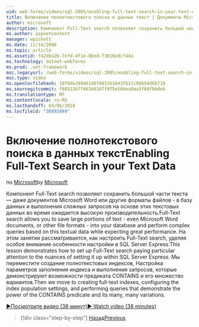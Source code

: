 ```yaml
---
uid: web-forms/videos/sql-2005/enabling-full-text-search-in-your-text-data
title: Включение полнотекстового поиска в данных текст | Документы Microsoft
author: microsoft
description: Компонент Full-Text search позволяет сохранить большой части текста — даже документов Microsoft Word или другие форматы файлов - в базу данных и выполнения сложных qu....
ms.author: aspnetcontent
manager: wpickett
ms.date: 11/14/2006
ms.topic: article
ms.assetid: f42dba2b-7efd-4f1e-8bed-f3816edcf44a
ms.technology: dotnet-webforms
ms.prod: .net-framework
msc.legacyurl: /web-forms/videos/sql-2005/enabling-full-text-search-in-your-text-data
msc.type: video
ms.openlocfilehash: 18f0de299d61d6f8851b1843fb11c9d694d6b718
ms.sourcegitcommit: f8852267f463b62d7f975e56bea9aa3f68fbbdeb
ms.translationtype: MT
ms.contentlocale: ru-RU
ms.lasthandoff: 04/06/2018
ms.locfileid: "30893499"
---
```

<a name="enabling-full-text-search-in-your-text-data"></a><span data-ttu-id="60e83-103">Включение полнотекстового поиска в данных текст</span><span class="sxs-lookup"><span data-stu-id="60e83-103">Enabling Full-Text Search in your Text Data</span></span>
====================
<span data-ttu-id="60e83-104">по [Microsoft](https://github.com/microsoft)</span><span class="sxs-lookup"><span data-stu-id="60e83-104">by [Microsoft](https://github.com/microsoft)</span></span>

<span data-ttu-id="60e83-105">Компонент Full-Text search позволяет сохранить большой части текста — даже документов Microsoft Word или другие форматы файлов - в базу данных и выполнения сложных запросов на основе этих текстовых данных во время ожидается высокую производительность.</span><span class="sxs-lookup"><span data-stu-id="60e83-105">Full-Text search allows you to save large portions of text - even Microsoft Word documents, or other file formats - into your database and perform complex queries based on this textual data while expecting great performance.</span></span> <span data-ttu-id="60e83-106">На этом занятии рассматривается, как настроить Full-Text search, уделяя особое внимание особенности настройки в SQL Server Express.</span><span class="sxs-lookup"><span data-stu-id="60e83-106">This lesson demonstrates how to set up Full-Text search paying particular attention to the nuances of setting it up within SQL Server Express.</span></span> <span data-ttu-id="60e83-107">Мы переместите создание полнотекстовых индексов, Настройка параметров заполнения индекса и выполнения запросов, которые демонстрируют возможности предиката CONTAINS и его множество вариантов.</span><span class="sxs-lookup"><span data-stu-id="60e83-107">Then we move to creating full-text indexes, configuring the index population settings, and performing queries that demonstrate the power of the CONTAINS predicate and its many, many variations.</span></span>

[<span data-ttu-id="60e83-108">&#9654;Посмотрите видео (38 минут)</span><span class="sxs-lookup"><span data-stu-id="60e83-108">&#9654; Watch video (38 minutes)</span></span>](https://channel9.msdn.com/Blogs/ASP-NET-Site-Videos/enabling-full-text-search-in-your-text-data)

> [!div class="step-by-step"]
> [<span data-ttu-id="60e83-109">Назад</span><span class="sxs-lookup"><span data-stu-id="60e83-109">Previous</span></span>](creating-and-using-stored-procedures.md)
